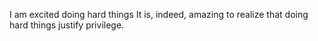 I am excited doing hard things
It is, indeed, amazing to realize that doing hard things justify privilege. 
